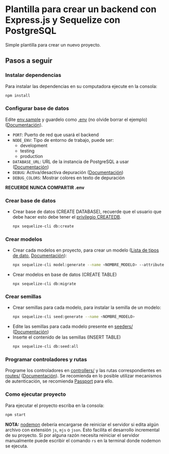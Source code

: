 # Plantilla para crear un backend con Express.js y Sequelize con PostgreSQL

Simple plantilla para crear un nuevo proyecto.

## Pasos a seguir

### Instalar dependencias

Para instalar las dependencias en su computadora ejecute en la consola:

```sh
npm install
```

### Configurar base de datos

Edite [env.sample](/env.sample) y guardelo como [.env](/.env) (no olvide borrar el ejemplo) ([Documentación](https://github.com/motdotla/dotenv#readme)).

- `PORT`: Puerto de red que usará el backend
- `NODE_ENV`: Tipo de entorno de trabajo, puede ser:
  - development
  - testing
  - production
- `DATABASE_URL`: URL de la instancia de PostgreSQL a usar ([Documentación](https://www.postgresql.org/docs/current/libpq-connect.html#id-1.7.3.8.3.6))
- `DEBUG`: Activa/desactiva depuración ([Documentación](https://github.com/visionmedia/debug#readme))
- `DEBUG_COLORS`: Mostrar colores en texto de depuración

**RECUERDE NUNCA COMPARTIR .env**

### Crear base de datos

- Crear base de datos (CREATE DATABASE), recuerde que el usuario que debe hacer esto debe tener el [privilegio CREATEDB](https://www.postgresql.org/docs/9.0/sql-createdatabase.html#:~:text=To%20create%20a%20database%2C%20you%20must%20be%20a%20superuser%20or%20have%20the%20special%20CREATEDB%20privilege.%20See%20CREATE%20USER.).
  ```sh
  npx sequelize-cli db:create
  ```

### Crear modelos

- Crear cada modelos en proyecto, para crear un modelo ([Lista de tipos de dato](https://sequelize.org/master/variable/index.html#:~:text=UniqueConstraintError-,datatypes,-C), [Documentación](https://sequelize.org/master/manual/migrations.html)):
  ```sh
  npx sequelize-cli model:generate --name <NOMBRE_MODELO> --attributes <NOMBRE_ATRIBUTO1>:<TIPO_ATRIBUTO1>,<NOMBRE_ATRIBUTO2>:<TIPO_ATRIBUTO2>
  ```
- Crear modelos en base de datos (CREATE TABLE)
  ```
  npx sequelize-cli db:migrate
  ```

### Crear semillas

- Crear semillas para cada modelo, para instalar la semilla de un modelo:
  ```sh
  npx sequelize-cli seed:generate --name <NOMBRE_MODELO>
  ```
- Edite las semillas para cada modelo presente en [seeders/](/seeders/) ([Documentación](https://github.com/sequelize/umzug#documentation))
- Inserte el contenido de las semillas (INSERT TABLE)
  ```sh
  npx sequelize-cli db:seed:all
  ```

### Programar controladores y rutas

Programe los controladores en [controllers/](/controllers/) y las rutas correspondientes en [routes/](/routes/) ([Documentación](https://expressjs.com/en/guide/routing.html#express-router)). Se recomienda en lo posible utilizar mecanismos de autenticación, se recomienda [Passport](http://www.passportjs.org/) para ello.

### Como ejecutar proyecto

Para ejecutar el proyecto escriba en la consola:

```sh
npm start
```

**NOTA:** [nodemon](https://www.npmjs.com/package/nodemon) debería encargarse de reiniciar el servidor si edita algún archivo con extensión `js`, `mjs` o `json`. Esto facilita el desarrollo incremental de su proyecto. Si por alguna razón necesita reiniciar el servidor manualmente puede escribir el comando `rs` en la terminal donde nodemon se ejecuta.

